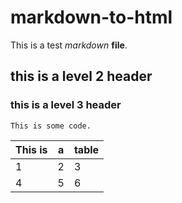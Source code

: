 # markdown-to-html

This is a test _markdown_ **file**.

## this is a level 2 header

### this is a level 3 header

```
This is some code.
```

| This is | a | table |
|---|---|---|
| 1 | 2 | 3 |
| 4 | 5 | 6 |
